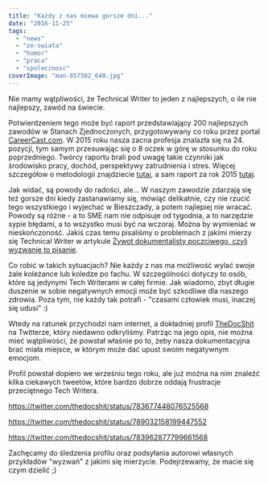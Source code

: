 ```yaml
---
title: "Każdy z nas miewa gorsze dni..."
date: "2016-11-25"
tags:
  - "news"
  - "ze-swiata"
  - "humor"
  - "praca"
  - "spolecznosc"
coverImage: "man-857502_640.jpg"
---
```


Nie mamy wątpliwości, że Technical Writer to jeden z najlepszych, o ile nie
najlepszy, zawód na świecie.

Potwierdzeniem tego może być raport przedstawiający 200 najlepszych zawodów w
Stanach Zjednoczonych, przygotowywany co roku przez portal
[CareerCast.com](http://www.careercast.com/). W 2015 roku nasza zacna profesja
znalazła się na 24. pozycji, tym samym przesuwając się o 8 oczek w górę w
stosunku do roku poprzedniego. Twórcy raportu brali pod uwagę takie czynniki jak
środowisko pracy, dochód, perspektywy zatrudnienia i stres. Więcej szczegółow
o metodologii znajdziecie
[tutaj](http://www.careercast.com/jobs-rated/2015-jobs-rated-methodology), a sam
raport za rok 2015
[tutaj](http://www.careercast.com/jobs-rated/jobs-rated-report-2015-ranking-top-200-jobs).

Jak widać, są powody do radości, ale... W naszym zawodzie zdarzają się też
gorsze dni kiedy zastanawiamy się, mówiąć delikatnie, czy nie rzucić tego
wszystkiego i wyjechać w Bieszczady, a potem najlepiej nie wracać. Powody są
różne - a to SME nam nie odpisuje od tygodnia, a to narzędzie sypie błędami, a
to wszystko musi być na wczoraj. Można by wymieniać w nieskończoność. Jakiś czas
temu pisaliśmy o problemach z jakimi mierzy się Technical Writer w
artykule [Żywot dokumentalisty poczciwego, czyli wyzwanie to pisanie](http://techwriter.pl/zywot-dokumentalisty-poczciwego-czyli-wyzwanie-to-pisanie/).

Co robić w takich sytuacjach? Nie każdy z nas ma możliwość wylać swoje żale
koleżance lub koledze po fachu. W szczególności dotyczy to osób, które są
jedynymi Tech Writerami w całej firmie. Jak wiadomo, zbyt długie duszenie w
sobie negatywnych emocji może być szkodliwe dla naszego zdrowia. Poza tym, nie
każdy tak potrafi - "czasami człowiek musi, inaczej się udusi" :)

Wtedy na ratunek przychodzi nam internet, a dokładniej profil
[TheDocShit](https://twitter.com/thedocshit) na Twitterze, który niedawno
odkryliśmy. Patrząc na jego opis, nie można mieć wątpliwości, że powstał właśnie
po to, żeby nasza dokumentacyjna brać miała miejsce, w którym może dać upust
swoim negatywnym emocjom.

Profil powstał dopiero we wrześniu tego roku, ale już można na nim znaleźć kilka
ciekawych tweetów, które bardzo dobrze oddają frustracje przeciętnego Tech
Writera.

https://twitter.com/thedocshit/status/783677448076525568

https://twitter.com/thedocshit/status/789032158199447552

https://twitter.com/thedocshit/status/783962877799661568

Zachęcamy do śledzenia profilu oraz podsyłania autorowi własnych przykładów
"wyzwań" z jakimi się mierzycie. Podejrzewamy, że macie się czym dzielić ;)
